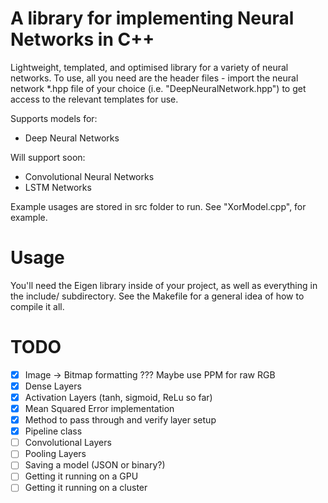 # A library for implementing Neural Networks in C++
Lightweight, templated, and optimised library for a variety of neural networks. To use, all you need are the header files - import the neural network *.hpp file of your choice (i.e. "DeepNeuralNetwork.hpp") to get access to the relevant templates for use.

Supports models for:
 - Deep Neural Networks

Will support soon:
 - Convolutional Neural Networks
 - LSTM Networks

Example usages are stored in src folder to run. See "XorModel.cpp", for example.

# Usage
You'll need the Eigen library inside of your project, as well as everything in the include/ subdirectory. See the Makefile for a general idea of how to compile it all.

# TODO
  - [X] Image -> Bitmap formatting ??? Maybe use PPM for raw RGB
  - [x] Dense Layers
  - [x] Activation Layers (tanh, sigmoid, ReLu so far)
  - [X] Mean Squared Error implementation
  - [X] Method to pass through and verify layer setup
  - [X] Pipeline class
  - [ ] Convolutional Layers
  - [ ] Pooling Layers
  - [ ] Saving a model (JSON or binary?)
  - [ ] Getting it running on a GPU
  - [ ] Getting it running on a cluster
